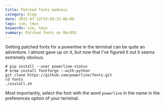 ```yaml
---
title: Patched fonts madness
category: blog
date: 2015-07-12T19:59:22-06:00
tags: vim, tmux
keywords: vim, tmux
summary: Patched fonts on MacOSX
---
```


Getting patched fonts for a powerline in the terminal can be quite an adventure. I almost gave up on it, but now that I've figured it out it seems extremely obvious.

    # pip install --user powerline-status
    # brew install fontforge --with-python
    git clone https://github.com/powerline/fonts.git
    cd fonts
    ./install.sh

Most importantly, select the font with the word `powerline` in the name in the preferences option of your terminal.
